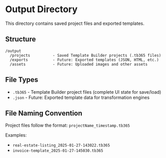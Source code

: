 # Output Directory

This directory contains saved project files and exported templates.

## Structure

```
/output
  /projects          - Saved Template Builder projects (.tb365 files)
  /exports           - Future: Exported templates (JSON, HTML, etc.)
  /assets            - Future: Uploaded images and other assets
```

## File Types

- `.tb365` - Template Builder project files (complete UI state for save/load)
- `.json` - Future: Exported template data for transformation engines

## File Naming Convention

Project files follow the format: `projectName_timestamp.tb365`

Examples:
- `real-estate-listing_2025-01-27-143022.tb365`
- `invoice-template_2025-01-27-145030.tb365`